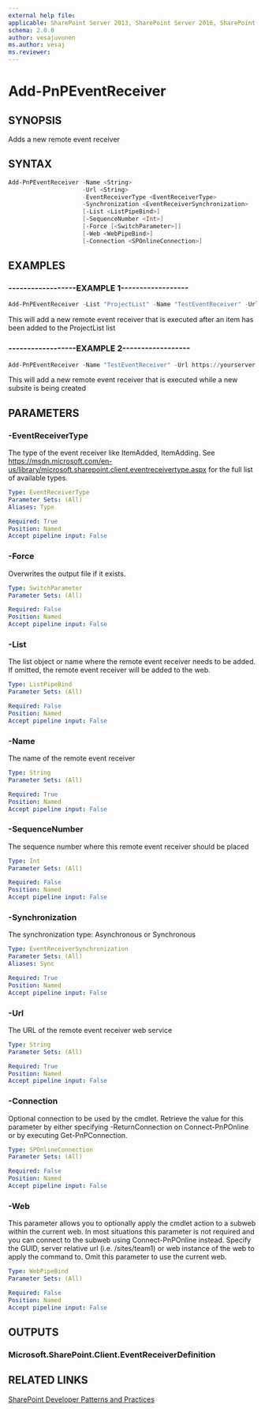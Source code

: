 ```yaml
---
external help file:
applicable: SharePoint Server 2013, SharePoint Server 2016, SharePoint Server 2019, SharePoint Online
schema: 2.0.0
author: vesajuvonen
ms.author: vesaj
ms.reviewer:
---
```

# Add-PnPEventReceiver

## SYNOPSIS
Adds a new remote event receiver

## SYNTAX 

```powershell
Add-PnPEventReceiver -Name <String>
                     -Url <String>
                     -EventReceiverType <EventReceiverType>
                     -Synchronization <EventReceiverSynchronization>
                     [-List <ListPipeBind>]
                     [-SequenceNumber <Int>]
                     [-Force [<SwitchParameter>]]
                     [-Web <WebPipeBind>]
                     [-Connection <SPOnlineConnection>]
```

## EXAMPLES

### ------------------EXAMPLE 1------------------
```powershell
Add-PnPEventReceiver -List "ProjectList" -Name "TestEventReceiver" -Url https://yourserver.azurewebsites.net/eventreceiver.svc -EventReceiverType ItemAdded -Synchronization Asynchronous
```

This will add a new remote event receiver that is executed after an item has been added to the ProjectList list

### ------------------EXAMPLE 2------------------
```powershell
Add-PnPEventReceiver -Name "TestEventReceiver" -Url https://yourserver.azurewebsites.net/eventreceiver.svc -EventReceiverType WebAdding -Synchronization Synchronous
```

This will add a new remote event receiver that is executed while a new subsite is being created

## PARAMETERS

### -EventReceiverType
The type of the event receiver like ItemAdded, ItemAdding. See https://msdn.microsoft.com/en-us/library/microsoft.sharepoint.client.eventreceivertype.aspx for the full list of available types.

```yaml
Type: EventReceiverType
Parameter Sets: (All)
Aliases: Type

Required: True
Position: Named
Accept pipeline input: False
```

### -Force
Overwrites the output file if it exists.

```yaml
Type: SwitchParameter
Parameter Sets: (All)

Required: False
Position: Named
Accept pipeline input: False
```

### -List
The list object or name where the remote event receiver needs to be added. If omitted, the remote event receiver will be added to the web.

```yaml
Type: ListPipeBind
Parameter Sets: (All)

Required: False
Position: Named
Accept pipeline input: False
```

### -Name
The name of the remote event receiver

```yaml
Type: String
Parameter Sets: (All)

Required: True
Position: Named
Accept pipeline input: False
```

### -SequenceNumber
The sequence number where this remote event receiver should be placed

```yaml
Type: Int
Parameter Sets: (All)

Required: False
Position: Named
Accept pipeline input: False
```

### -Synchronization
The synchronization type: Asynchronous or Synchronous

```yaml
Type: EventReceiverSynchronization
Parameter Sets: (All)
Aliases: Sync

Required: True
Position: Named
Accept pipeline input: False
```

### -Url
The URL of the remote event receiver web service

```yaml
Type: String
Parameter Sets: (All)

Required: True
Position: Named
Accept pipeline input: False
```

### -Connection
Optional connection to be used by the cmdlet. Retrieve the value for this parameter by either specifying -ReturnConnection on Connect-PnPOnline or by executing Get-PnPConnection.

```yaml
Type: SPOnlineConnection
Parameter Sets: (All)

Required: False
Position: Named
Accept pipeline input: False
```

### -Web
This parameter allows you to optionally apply the cmdlet action to a subweb within the current web. In most situations this parameter is not required and you can connect to the subweb using Connect-PnPOnline instead. Specify the GUID, server relative url (i.e. /sites/team1) or web instance of the web to apply the command to. Omit this parameter to use the current web.

```yaml
Type: WebPipeBind
Parameter Sets: (All)

Required: False
Position: Named
Accept pipeline input: False
```

## OUTPUTS

### Microsoft.SharePoint.Client.EventReceiverDefinition

## RELATED LINKS

[SharePoint Developer Patterns and Practices](https://aka.ms/sppnp)
